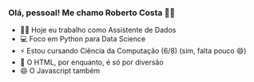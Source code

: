 ### Olá, pessoal! Me chamo Roberto Costa 👋🤓

- 👨‍💻 Hoje eu trabalho como Assistente de Dados
- 💻 Foco em Python para Data Science
- ⚡ Estou cursando Ciência da Computação (6/8) (sim, falta pouco 😄)
- 🥳 O HTML, por enquanto, é só por diversão
- 😄 O Javascript também
